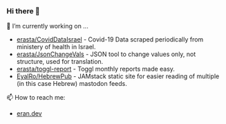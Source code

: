 ### Hi there 👋
🔭 I’m currently working on ...  
- [erasta/CovidDataIsrael](https://github.com/erasta/CovidDataIsrael) - Covid-19 Data scraped periodically from ministery of health in Israel. 
- [erasta/JsonChangeVals](https://github.com/erasta/JsonChangeVals) - JSON tool to change values only, not structure, used for translation. 
- [erasta/toggl-report](https://github.com/erasta/toggl-report) - Toggl monthly reports made easy.
- [EyalRo/HebrewPub](https://github.com/EyalRo/HebrewPub) - JAMstack static site for easier reading of multiple (in this case Hebrew) mastodon feeds.

📫 How to reach me:  
- [eran.dev](https://eran.dev/)


<!--
**erasta/erasta** is a ✨ _special_ ✨ repository because its `README.md` (this file) appears on your GitHub profile.

Here are some ideas to get you started:

- 🌱 I’m currently learning ...
- 👯 I’m looking to collaborate on ...
- 🤔 I’m looking for help with ...
- 💬 Ask me about ...
- 😄 Pronouns: ...
- ⚡ Fun fact: ...
-->
